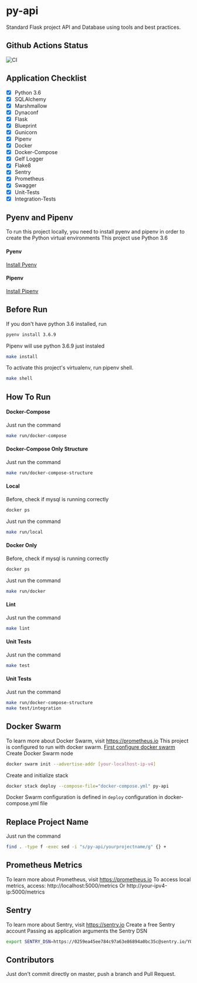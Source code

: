 # py-api
Standard Flask project API and Database using tools and best practices.

## Github Actions Status
![CI](https://github.com/rbarbioni/python-flask-api/workflows/CI/badge.svg)

## Application Checklist

- [x] Python 3.6
- [x] SQLAlchemy
- [x] Marshmallow
- [x] Dynaconf
- [x] Flask
- [x] Blueprint
- [x] Gunicorn
- [x] Pipenv
- [x] Docker
- [x] Docker-Compose
- [x] Gelf Logger
- [x] Flake8
- [x] Sentry
- [x] Prometheus
- [x] Swagger
- [x] Unit-Tests
- [x] Integration-Tests

## Pyenv and Pipenv
To run this project locally, you need to install pyenv and pipenv in order to create the Python virtual environments
This project use Python 3.6

#### Pyenv
[Install Pyenv](https://github.com/pyenv/pyenv)

#### Pipenv
[Install Pipenv](https://github.com/pypa/pipenv)

## Before Run
If you don't have python 3.6 installed, run
```bash
pyenv install 3.6.9
```

Pipenv will use python 3.6.9 just instaled
```bash
make install
```

To activate this project's virtualenv, run pipenv shell.
```bash
make shell
```

## How To Run
#### Docker-Compose
Just run the command
```bash
make run/docker-compose
```

#### Docker-Compose Only Structure
Just run the command
```bash
make run/docker-compose-structure
```

#### Local
Before, check if mysql is running correctly
```bash
docker ps
```

Just run the command
```bash
make run/local
```

#### Docker Only
Before, check if mysql is running correctly
```bash
docker ps
```

Just run the command
```bash
make run/docker
```

#### Lint
Just run the command
```bash
make lint
```

#### Unit Tests
Just run the command
```bash
make test
```

#### Unit Tests
Just run the command
```bash
make run/docker-compose-structure
make test/integration
```

## Docker Swarm
To learn more about Docker Swarm, visit https://prometheus.io
This project is configured to run with docker swarm. [First configure docker swarm](https://www.dataquest.io/blog/install-and-configure-docker-swarm-on-ubuntu)
Create Docker Swarm node
```bash
docker swarm init --advertise-addr [your-localhost-ip-v4]
```

Create and initialize stack
```bash
docker stack deploy --compose-file="docker-compose.yml" py-api
```

Docker Swarm configuration is defined in `deploy` configuration in docker-compose.yml file

## Replace Project Name
Just run the command
```bash
find . -type f -exec sed -i "s/py-api/yourprojectname/g" {} +
```

## Prometheus Metrics
To learn more about Prometheus, visit https://prometheus.io
To access local metrics, access:
http://localhost:5000/metrics
Or
http://your-ipv4-ip:5000/metrics


## Sentry
To learn more about Sentry, visit https://sentry.io
Create a free Sentry account
Passing as application arguments the Sentry DSN
```bash
export SENTRY_DSN=https://0259ea45ee784c97a63e86894a0bc35c@sentry.io/YOUR-PROJECT-NUMBER
```

## Contributors
Just don't commit directly on master, push a branch and Pull Request.
